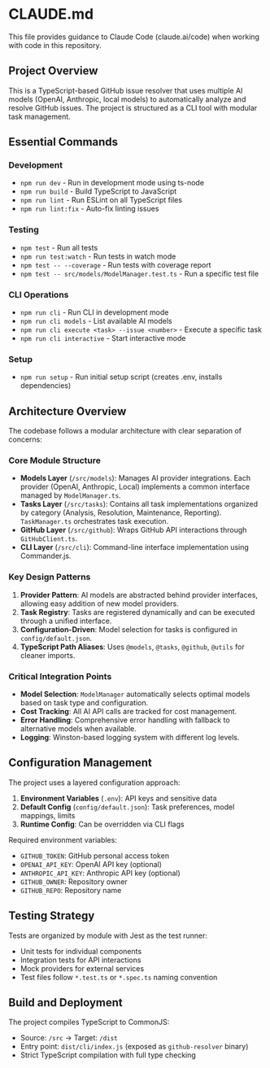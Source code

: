 # CLAUDE.md

This file provides guidance to Claude Code (claude.ai/code) when working with code in this repository.

## Project Overview

This is a TypeScript-based GitHub issue resolver that uses multiple AI models (OpenAI, Anthropic, local models) to automatically analyze and resolve GitHub issues. The project is structured as a CLI tool with modular task management.

## Essential Commands

### Development
- `npm run dev` - Run in development mode using ts-node
- `npm run build` - Build TypeScript to JavaScript
- `npm run lint` - Run ESLint on all TypeScript files
- `npm run lint:fix` - Auto-fix linting issues

### Testing
- `npm test` - Run all tests
- `npm run test:watch` - Run tests in watch mode
- `npm test -- --coverage` - Run tests with coverage report
- `npm test -- src/models/ModelManager.test.ts` - Run a specific test file

### CLI Operations
- `npm run cli` - Run CLI in development mode
- `npm run cli models` - List available AI models
- `npm run cli execute <task> --issue <number>` - Execute a specific task
- `npm run cli interactive` - Start interactive mode

### Setup
- `npm run setup` - Run initial setup script (creates .env, installs dependencies)

## Architecture Overview

The codebase follows a modular architecture with clear separation of concerns:

### Core Module Structure
- **Models Layer** (`/src/models`): Manages AI provider integrations. Each provider (OpenAI, Anthropic, Local) implements a common interface managed by `ModelManager.ts`.
- **Tasks Layer** (`/src/tasks`): Contains all task implementations organized by category (Analysis, Resolution, Maintenance, Reporting). `TaskManager.ts` orchestrates task execution.
- **GitHub Layer** (`/src/github`): Wraps GitHub API interactions through `GitHubClient.ts`.
- **CLI Layer** (`/src/cli`): Command-line interface implementation using Commander.js.

### Key Design Patterns
1. **Provider Pattern**: AI models are abstracted behind provider interfaces, allowing easy addition of new model providers.
2. **Task Registry**: Tasks are registered dynamically and can be executed through a unified interface.
3. **Configuration-Driven**: Model selection for tasks is configured in `config/default.json`.
4. **TypeScript Path Aliases**: Uses `@models`, `@tasks`, `@github`, `@utils` for cleaner imports.

### Critical Integration Points
- **Model Selection**: `ModelManager` automatically selects optimal models based on task type and configuration.
- **Cost Tracking**: All AI API calls are tracked for cost management.
- **Error Handling**: Comprehensive error handling with fallback to alternative models when available.
- **Logging**: Winston-based logging system with different log levels.

## Configuration Management

The project uses a layered configuration approach:
1. **Environment Variables** (`.env`): API keys and sensitive data
2. **Default Config** (`config/default.json`): Task preferences, model mappings, limits
3. **Runtime Config**: Can be overridden via CLI flags

Required environment variables:
- `GITHUB_TOKEN`: GitHub personal access token
- `OPENAI_API_KEY`: OpenAI API key (optional)
- `ANTHROPIC_API_KEY`: Anthropic API key (optional)
- `GITHUB_OWNER`: Repository owner
- `GITHUB_REPO`: Repository name

## Testing Strategy

Tests are organized by module with Jest as the test runner:
- Unit tests for individual components
- Integration tests for API interactions
- Mock providers for external services
- Test files follow `*.test.ts` or `*.spec.ts` naming convention

## Build and Deployment

The project compiles TypeScript to CommonJS:
- Source: `/src` → Target: `/dist`
- Entry point: `dist/cli/index.js` (exposed as `github-resolver` binary)
- Strict TypeScript compilation with full type checking
